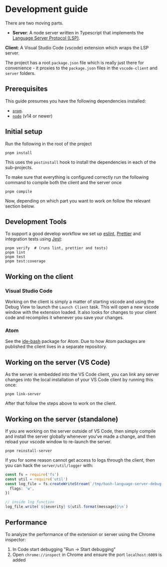 # Development guide

There are two moving parts.

- **Server**: A node server written in Typescript that implements the
  [Language Server Protocol (LSP)][lsp].

**Client**: A Visual Studio Code (vscode) extension which wraps the LSP server.

The project has a root `package.json` file which is really just there for
convenience - it proxies to the `package.json` files in the `vscode-client` and
`server` folders.

## Prerequisites

This guide presumes you have the following dependencies installed:

- [`pnpm`][pnpm].
- [`node`][node] (v14 or newer)

## Initial setup

Run the following in the root of the project

```
pnpm install
```

This uses the `postinstall` hook to install the dependencies in each of the
sub-projects.

To make sure that everything is configured correctly run the following command
to compile both the client and the server once

```
pnpm compile
```

Now, depending on which part you want to work on follow the relevant section
below.

## Development Tools

To support a good develop workflow we set up [eslint][eslint], [Prettier][prettier] and integration tests using [Jest][jest]:

    pnpm verify  # (runs lint, prettier and tests)
    pnpm lint
    pnpm test
    pnpm test:coverage

## Working on the client

### Visual Studio Code

Working on the client is simply a matter of starting vscode and using the Debug
View to launch the `Launch Client` task. This will open a new vscode window with the
extension loaded. It also looks for changes to your client code and recompiles
it whenever you save your changes.

### Atom

See the [ide-bash][ide-bash] package for Atom. Due to how Atom packages are
published the client lives in a separate repository.

## Working on the server (VS Code)

As the server is embedded into the VS Code client, you can link any server
changes into the local installation of your VS Code client by running this once:

```
pnpm link-server
```

After that follow the steps above to work on the client.

## Working on the server (standalone)

If you are working on the server outside of VS Code, then simply compile
and install the server globally whenever you've made a change, and then
reload your vscode window to re-launch the server.

```
pnpm reinstall-server
```

If you for some reason cannot get access to logs through the client,
then you can hack the `server/util/logger` with:

```typescript
const fs = require('fs')
const util = require('util')
const log_file = fs.createWriteStream(`/tmp/bash-language-server-debug.log`, {
  flags: 'w',
})

// inside log function
log_file.write(`${severity} ${util.format(message)}\n`)
```

## Performance

To analyze the performance of the extension or server using the Chrome inspector:

1. In Code start debugging "Run -> Start debugging"
2. Open `chrome://inspect` in Chrome and ensure the port `localhost:6009` is added

[lsp]: https://microsoft.github.io/language-server-protocol/
[ide-bash]: https://github.com/bash-lsp/ide-bash
[jest]: https://facebook.github.io/jest/
[prettier]: https://prettier.io/
[eslint]: https://eslint.org/
[pnpm]: https://pnpm.io/installation
[node]: https://nodejs.org/en/download/
